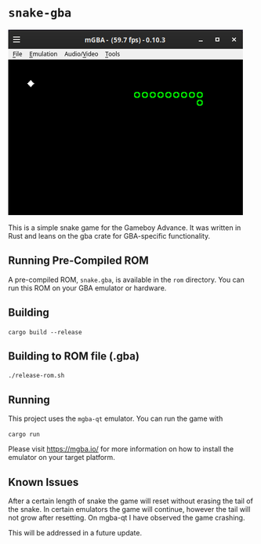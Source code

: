 # `snake-gba`

![image info](./img/snake.png)

This is a simple snake game for the Gameboy Advance. It was written in Rust and leans on the gba crate for GBA-specific functionality.

## Running Pre-Compiled ROM

A pre-compiled ROM, `snake.gba`, is available in the `rom` directory. You can run this ROM on your GBA emulator or hardware.

## Building

`cargo build --release`

## Building to ROM file (.gba)

`./release-rom.sh`

## Running

This project uses the `mgba-qt` emulator. You can run the game with

`cargo run`

Please visit https://mgba.io/ for more information on how to install the emulator on your target platform.

## Known Issues

After a certain length of snake the game will reset without erasing the tail of the snake. In certain emulators the game will continue, however the tail will not grow after resetting. On mgba-qt I have observed the game crashing.

This will be addressed in a future update.
